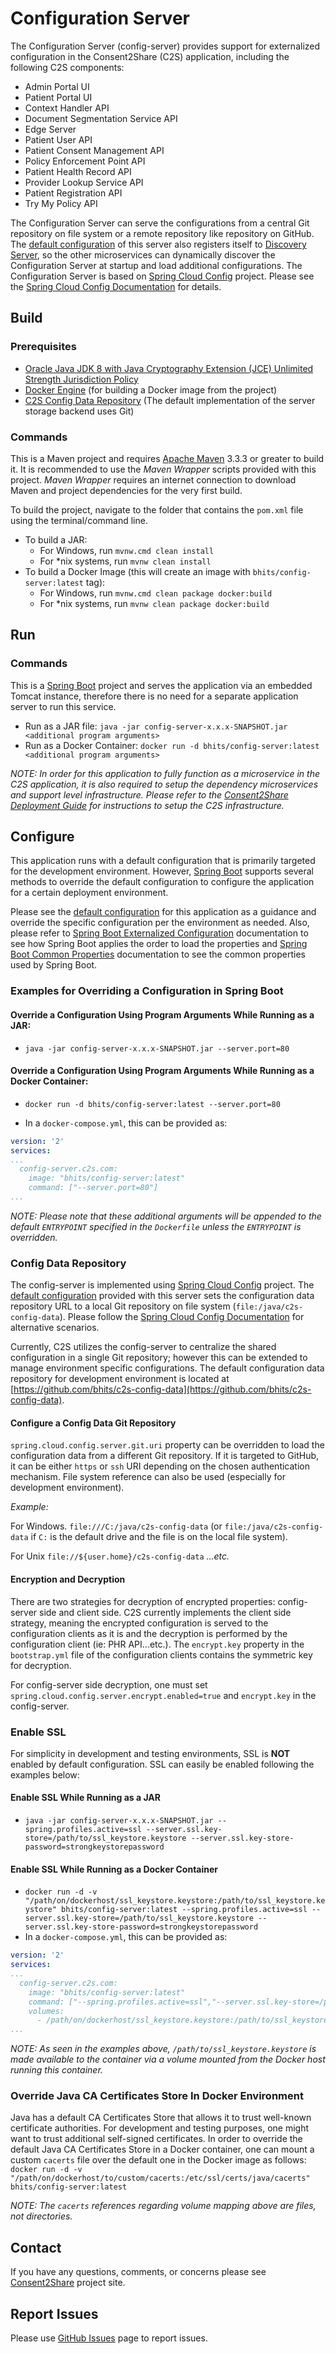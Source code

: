 # Configuration Server

The Configuration Server (config-server) provides support for externalized configuration in the Consent2Share (C2S) application, including the following C2S components:

+ Admin Portal UI
+ Patient Portal UI
+ Context Handler API
+ Document Segmentation Service API
+ Edge Server
+ Patient User API
+ Patient Consent Management API
+ Policy Enforcement Point API
+ Patient Health Record API
+ Provider Lookup Service API
+ Patient Registration API
+ Try My Policy API

The Configuration Server can serve the configurations from a central Git repository on file system or a remote repository like repository on GitHub. The [default configuration](config-server/src/main/resources/application.yml) of this server also registers itself to [Discovery Server](https://github.com/bhits/discovery-server), so the other microservices can dynamically discover the Configuration Server at startup and load additional configurations. The Configuration Server is based on [Spring Cloud Config](https://cloud.spring.io/spring-cloud-config/) project. Please see the [Spring Cloud Config Documentation](https://cloud.spring.io/spring-cloud-config/spring-cloud-config.html) for details.

## Build

### Prerequisites

+ [Oracle Java JDK 8 with Java Cryptography Extension (JCE) Unlimited Strength Jurisdiction Policy](http://www.oracle.com/technetwork/java/javase/downloads/index.html)
+ [Docker Engine](https://docs.docker.com/engine/installation/) (for building a Docker image from the project)
+ [C2S Config Data Repository](https://github.com/bhits/c2s-config-data/) (The default implementation of the server storage backend uses Git)

### Commands

This is a Maven project and requires [Apache Maven](https://maven.apache.org/) 3.3.3 or greater to build it. It is recommended to use the *Maven Wrapper* scripts provided with this project. *Maven Wrapper* requires an internet connection to download Maven and project dependencies for the very first build.

To build the project, navigate to the folder that contains the `pom.xml` file using the terminal/command line.

+ To build a JAR:
    + For Windows, run `mvnw.cmd clean install`
    + For *nix systems, run `mvnw clean install`
+ To build a Docker Image (this will create an image with `bhits/config-server:latest` tag):
    + For Windows, run `mvnw.cmd clean package docker:build`
    + For *nix systems, run `mvnw clean package docker:build`

## Run

### Commands

This is a [Spring Boot](https://projects.spring.io/spring-boot/) project and serves the application via an embedded Tomcat instance, therefore there is no need for a separate application server to run this service.

+ Run as a JAR file: `java -jar config-server-x.x.x-SNAPSHOT.jar <additional program arguments>`
+ Run as a Docker Container: `docker run -d bhits/config-server:latest <additional program arguments>`

*NOTE: In order for this application to fully function as a microservice in the C2S application, it is also required to setup the dependency microservices and support level infrastructure. Please refer to the [Consent2Share Deployment Guide](https://github.com/bhits/consent2share/releases/download/2.1.0/c2s-deployment-guide.pdf) for instructions to setup the C2S infrastructure.*

## Configure

This application runs with a default configuration that is primarily targeted for the development environment. However, [Spring Boot](https://projects.spring.io/spring-boot/) supports several methods to override the default configuration to configure the application for a certain deployment environment.		 
  		  
Please see the [default configuration](https://github.com/bhits/config-server/tree/master/config-server/src/main/resources/application.yml) for this application as a guidance and override the specific configuration per the environment as needed. Also, please refer to [Spring Boot Externalized Configuration](http://docs.spring.io/spring-boot/docs/current/reference/html/boot-features-external-config.html) documentation to see how Spring Boot applies the order to load the properties and [Spring Boot Common Properties](http://docs.spring.io/spring-boot/docs/current/reference/html/common-application-properties.html) documentation to see the common properties used by Spring Boot.

### Examples for Overriding a Configuration in Spring Boot

#### Override a Configuration Using Program Arguments While Running as a JAR:

+ `java -jar config-server-x.x.x-SNAPSHOT.jar --server.port=80`

#### Override a Configuration Using Program Arguments While Running as a Docker Container:

+ `docker run -d bhits/config-server:latest --server.port=80`

+ In a `docker-compose.yml`, this can be provided as:
```yml
version: '2'
services:
...
  config-server.c2s.com:
    image: "bhits/config-server:latest"
    command: ["--server.port=80"]
...
```
*NOTE: Please note that these additional arguments will be appended to the default `ENTRYPOINT` specified in the `Dockerfile` unless the `ENTRYPOINT` is overridden.*

### Config Data Repository

The config-server is implemented using [Spring Cloud Config](https://cloud.spring.io/spring-cloud-config/) project. The [default configuration](config-server/src/main/resources/application.yml) provided with this server sets the configuration data repository URL to a local Git repository on file system (`file:/java/c2s-config-data`). Please follow the [Spring Cloud Config Documentation](https://cloud.spring.io/spring-cloud-config/spring-cloud-config.html) for alternative scenarios.

Currently, C2S utilizes the config-server to centralize the shared configuration in a single Git repository; however this can be extended to manage environment specific configurations. The default configuration data repository for development environment is located at [https://github.com/bhits/c2s-config-data](https://github.com/bhits/c2s-config-data).

#### Configure a Config Data Git Repository

`spring.cloud.config.server.git.uri` property can be overridden to load the configuration data from a different Git repository. If it is targeted to GitHub, it can be either `https` or `ssh` URI depending on the chosen authentication mechanism. File system reference can also be used (especially for development environment).

*Example:*

For Windows. `file:///C:/java/c2s-config-data` (or `file:/java/c2s-config-data` if `C:` is the default drive and the file is on the local file system).

For Unix `file://${user.home}/c2s-config-data` *...etc.*

####  Encryption and Decryption

There are two strategies for decryption of encrypted properties: config-server side and client side. C2S currently implements the client side strategy, meaning the encrypted configuration is served to the configuration clients as it is and the decryption is performed by the configuration client (ie: PHR API...etc.). The `encrypt.key` property in the `bootstrap.yml` file of the configuration clients contains the symmetric key for decryption.

For config-server side decryption, one must set `spring.cloud.config.server.encrypt.enabled=true` and `encrypt.key` in the config-server.

### Enable SSL

For simplicity in development and testing environments, SSL is **NOT** enabled by default configuration. SSL can easily be enabled following the examples below:

#### Enable SSL While Running as a JAR

+ `java -jar config-server-x.x.x-SNAPSHOT.jar --spring.profiles.active=ssl --server.ssl.key-store=/path/to/ssl_keystore.keystore --server.ssl.key-store-password=strongkeystorepassword`

#### Enable SSL While Running as a Docker Container

+ `docker run -d -v "/path/on/dockerhost/ssl_keystore.keystore:/path/to/ssl_keystore.keystore" bhits/config-server:latest --spring.profiles.active=ssl --server.ssl.key-store=/path/to/ssl_keystore.keystore --server.ssl.key-store-password=strongkeystorepassword`
+ In a `docker-compose.yml`, this can be provided as:
```yml
version: '2'
services:
...
  config-server.c2s.com:
    image: "bhits/config-server:latest"
    command: ["--spring.profiles.active=ssl","--server.ssl.key-store=/path/to/ssl_keystore.keystore", "--server.ssl.key-store-password=strongkeystorepassword"]
    volumes:
      - /path/on/dockerhost/ssl_keystore.keystore:/path/to/ssl_keystore.keystore
...
```

*NOTE: As seen in the examples above, `/path/to/ssl_keystore.keystore` is made available to the container via a volume mounted from the Docker host running this container.*

### Override Java CA Certificates Store In Docker Environment

Java has a default CA Certificates Store that allows it to trust well-known certificate authorities. For development and testing purposes, one might want to trust additional self-signed certificates. In order to override the default Java CA Certificates Store in a Docker container, one can mount a custom `cacerts` file over the default one in the Docker image as follows: `docker run -d -v "/path/on/dockerhost/to/custom/cacerts:/etc/ssl/certs/java/cacerts" bhits/config-server:latest`

*NOTE: The `cacerts` references regarding volume mapping above are files, not directories.*

[//]: # (## Application Documentation)

[//]: # (## Notes)

[//]: # (## Contribute)

## Contact

If you have any questions, comments, or concerns please see [Consent2Share](https://bhits.github.io/consent2share/) project site.

## Report Issues

Please use [GitHub Issues](https://github.com/bhits/config-server/issues) page to report issues.

[//]: # (License)
